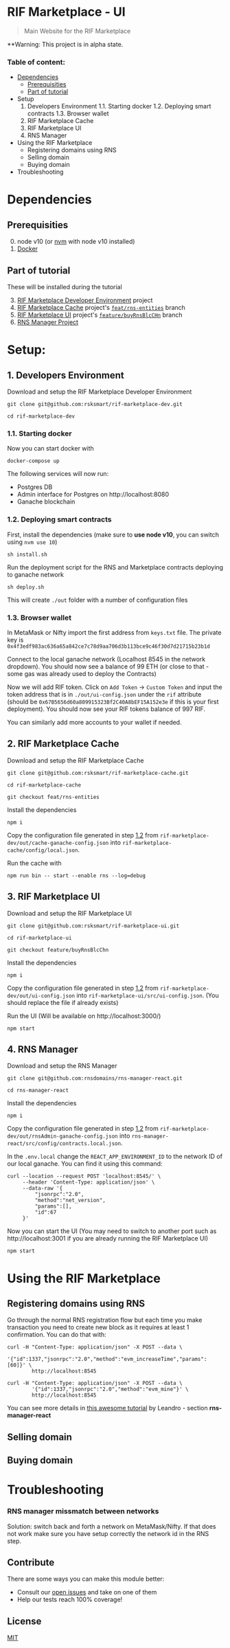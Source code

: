 # RIF Marketplace - UI

> Main Website for the RIF Marketplace

\*\*Warning: This project is in alpha state.

### Table of content:
- [Dependencies](#dependencies)
    - [Prerequisities](#prerequisities)
    - [Part of tutorial](#part-of-tutorial)
- Setup
    1. Developers Environment
        1.1. Starting docker
        1.2. Deploying smart contracts
        1.3. Browser wallet
    2. RIF Marketplace Cache
    3. RIF Marketplace UI
    4. RNS Manager
- Using the RIF Marketplace
    - Registering domains using RNS
    - Selling domain
    - Buying domain
- Troubleshooting

# Dependencies
## Prerequisities
0. node v10 (or [nvm](https://github.com/nvm-sh/nvm) with node v10 installed)
1. [Docker](https://www.docker.com/)

## Part of tutorial
These will be installed during the tutorial

3. [RIF Marketplace Developer Environment](https://github.com/rsksmart/rif-marketplace-dev/) project
4. [RIF Marketplace Cache](https://github.com/rsksmart/rif-marketplace-cache/tree/feat/rns-entities) project's [`feat/rns-entities`](https://github.com/rsksmart/rif-marketplace-cache/tree/feat/rns-entities) branch
5. [RIF Marketplace UI](https://github.com/rsksmart/rif-marketplace-ui/tree/feature/buyRnsBlcChn) project's [`feature/buyRnsBlcCHn`](https://github.com/rsksmart/rif-marketplace-ui/tree/feature/buyRnsBlcChn) branch
6. [RNS Manager Project](https://github.com/rnsdomains/rns-manager-react)

# Setup:
## 1. Developers Environment
Download and setup the RIF Marketplace Developer Environment
```
git clone git@github.com:rsksmart/rif-marketplace-dev.git

cd rif-marketplace-dev
```

### 1.1. Starting docker
Now you can start docker with
```
docker-compose up
```

The following services will now run:
- Postgres DB
- Admin interface for Postgres on http://localhost:8080
- Ganache blockchain 


### 1.2. Deploying smart contracts
First, install the dependencies (make sure to **use node v10**, you can switch using `nvm use 10`)

```
sh install.sh
```

Run the deployment script for the RNS and Marketplace contracts deploying to ganache network
```
sh deploy.sh
```

This will create `./out` folder with a number of configuration files

### 1.3. Browser wallet
In MetaMask or Nifty import the first address from `keys.txt` file. The private key is `0x4f3edf983ac636a65a842ce7c78d9aa706d3b113bce9c46f30d7d21715b23b1d`

Connect to the local ganache network (Localhost 8545 in the network dropdown). You should now see a balance of 99 ETH (or close to that - some gas was already used to deploy the Contracts)

Now we will add RIF token. Click on `Add Token` -> `Custom Token` and input the token address that is in `./out/ui-config.json` under the `rif` attribute (should be `0x67B5656d60a809915323Bf2C40A8bEF15A152e3e` if this is your first deployment). You should now see your RIF tokens balance of 997 RIF.

You can similarly add more accounts to your wallet if needed.

## 2. RIF Marketplace Cache
Download and setup the RIF Marketplace Cache
```
git clone git@github.com:rsksmart/rif-marketplace-cache.git

cd rif-marketplace-cache

git checkout feat/rns-entities
```

Install the dependencies

```
npm i
```

Copy the configuration file generated in step [1.2](#1.2.Deploying-smart-contracts) from `rif-marketplace-dev/out/cache-ganache-config.json` into `rif-marketplace-cache/config/local.json`.

Run the cache with
```
npm run bin -- start --enable rns --log=debug
```

## 3. RIF Marketplace UI
Download and setup the RIF Marketplace UI
```
git clone git@github.com:rsksmart/rif-marketplace-ui.git

cd rif-marketplace-ui

git checkout feature/buyRnsBlcChn
```

Install the dependencies

```
npm i
```

Copy the configuration file generated in step [1.2](#1.2.Deploying-smart-contracts) from `rif-marketplace-dev/out/ui-config.json` into `rif-marketplace-ui/src/ui-config.json`. (You should replace the file if already exists)

Run the UI (Will be available on http://localhost:3000/)
```
npm start
```


## 4. RNS Manager
Download and setup the RNS Manager
```
git clone git@github.com:rnsdomains/rns-manager-react.git

cd rns-manager-react
```

Install the dependencies

```
npm i
```

Copy the configuration file generated in step [1.2](#1.2.Deploying-smart-contracts) from `rif-marketplace-dev/out/rnsAdmin-ganache-config.json` into `rns-manager-react/src/config/contracts.local.json`.

In the `.env.local`  change the `REACT_APP_ENVIRONMENT_ID` to the network ID of our local ganache. You can find it using this command: 
```
curl --location --request POST 'localhost:8545/' \
     --header 'Content-Type: application/json' \
     --data-raw '{
         "jsonrpc":"2.0",
         "method":"net_version",
         "params":[],
         "id":67
     }'
```

Now you can start the UI (You may need to switch to another port such as http://localhost:3001 if you are already running the RIF Marketplace UI)

```
npm start
```

# Using the RIF Marketplace

## Registering domains using RNS
Go through the normal RNS registration flow but each time you make transaction you need to create new block as it requires at least 1 confirmation. You can do that with:
```
curl -H "Content-Type: application/json" -X POST --data \
        '{"id":1337,"jsonrpc":"2.0","method":"evm_increaseTime","params":[60]}' \
        http://localhost:8545

curl -H "Content-Type: application/json" -X POST --data \
        '{"id":1337,"jsonrpc":"2.0","method":"evm_mine"}' \
        http://localhost:8545
```
You can see more details in [this awesome tutorial](https://docs.google.com/document/d/1gxL-phr_8ihI_Hk6GJ9NotybY5WxifvC38SnV7hjeAI/edit?usp=sharing) by Leandro - section **rns-manager-react**
## Selling domain
## Buying domain

# Troubleshooting
### RNS manager missmatch between networks
Solution: switch back and forth a network on MetaMask/Nifty. If that does not work make sure you have setup correctly the network id in the RNS step.

## Contribute

There are some ways you can make this module better:

- Consult our [open issues](https://github.com/rsksmart/rif-marketplace-ui/issues) and take on one of them
- Help our tests reach 100% coverage!

## License

[MIT](./LICENSE)
